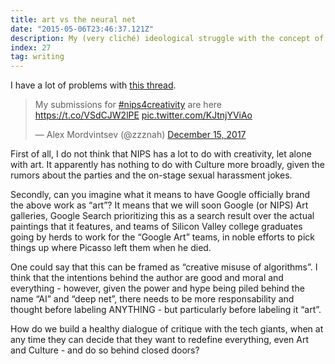 ```yaml
---
title: art vs the neural net
date: "2015-05-06T23:46:37.121Z"
description: My (very cliché) ideological struggle with the concept of "art" in the context of technology.
index: 27
tag: writing
---
```


I have a lot of problems with <a href="https://mobile.twitter.com/zzznah/status/941726890628444162" target="_blank">this thread</a>.

<blockquote class="twitter-tweet">
<p lang="en" dir="ltr">My submissions for <a href="https://twitter.com/hashtag/nips4creativity?src=hash&amp;ref_src=twsrc%5Etfw">#nips4creativity</a> are here <a href="https://t.co/VSdCJW2lPE">https://t.co/VSdCJW2lPE</a> <a href="https://t.co/KJtnjYViAo">pic.twitter.com/KJtnjYViAo</a></p>&mdash; Alex Mordvintsev (@zzznah) <a href="https://twitter.com/zzznah/status/941726890628444162?ref_src=twsrc%5Etfw">December 15, 2017</a></blockquote>

First of all, I do not think that NIPS has a lot to do with creativity, let alone with art. It apparently has nothing to do with Culture more broadly, given the rumors about the parties and the on-stage sexual harassment jokes.

Secondly, can you imagine what it means to have Google officially brand the above work as “art”?  It means that we will soon Google (or NIPS) Art galleries, Google Search prioritizing this as a search result over the actual paintings that it features, and teams of Silicon Valley college graduates going by herds to work for the “Google Art” teams, in noble efforts to pick things up where Picasso left them when he died.

One could say that this can be framed as “creative misuse of algorithms”. I think that the intentions behind the author are good and moral and everything - however, given the power and hype being piled behind the name “AI” and “deep net”, there needs to be more responsability and thought before labeling ANYTHING - but particularly before labeling it “art”.

How do we build a healthy dialogue of critique with the tech giants, when at any time they can decide that they want to redefine everything, even Art and Culture - and do so behind closed doors?
